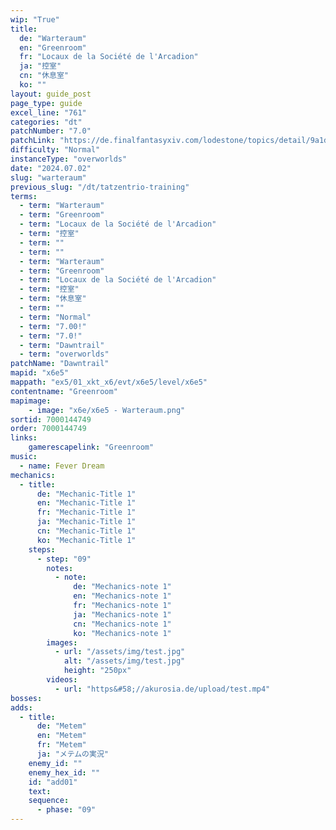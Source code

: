```yaml
---
wip: "True"
title:
  de: "Warteraum"
  en: "Greenroom"
  fr: "Locaux de la Société de l'Arcadion"
  ja: "控室"
  cn: "休息室"
  ko: ""
layout: guide_post
page_type: guide
excel_line: "761"
categories: "dt"
patchNumber: "7.0"
patchLink: "https://de.finalfantasyxiv.com/lodestone/topics/detail/9a1d2364c6f0fed72a164f3252a59073f7d0c4fc"
difficulty: "Normal"
instanceType: "overworlds"
date: "2024.07.02"
slug: "warteraum"
previous_slug: "/dt/tatzentrio-training"
terms:
  - term: "Warteraum"
  - term: "Greenroom"
  - term: "Locaux de la Société de l'Arcadion"
  - term: "控室"
  - term: ""
  - term: ""
  - term: "Warteraum"
  - term: "Greenroom"
  - term: "Locaux de la Société de l'Arcadion"
  - term: "控室"
  - term: "休息室"
  - term: ""
  - term: "Normal"
  - term: "7.00!"
  - term: "7.0!"
  - term: "Dawntrail"
  - term: "overworlds"
patchName: "Dawntrail"
mapid: "x6e5"
mappath: "ex5/01_xkt_x6/evt/x6e5/level/x6e5"
contentname: "Greenroom"
mapimage:
    - image: "x6e/x6e5 - Warteraum.png"
sortid: 7000144749
order: 7000144749
links:
    gamerescapelink: "Greenroom"
music:
  - name: Fever Dream
mechanics:
  - title:
      de: "Mechanic-Title 1"
      en: "Mechanic-Title 1"
      fr: "Mechanic-Title 1"
      ja: "Mechanic-Title 1"
      cn: "Mechanic-Title 1"
      ko: "Mechanic-Title 1"
    steps:
      - step: "09"
        notes:
          - note:
              de: "Mechanics-note 1"
              en: "Mechanics-note 1"
              fr: "Mechanics-note 1"
              ja: "Mechanics-note 1"
              cn: "Mechanics-note 1"
              ko: "Mechanics-note 1"
        images:
          - url: "/assets/img/test.jpg"
            alt: "/assets/img/test.jpg"
            height: "250px"
        videos:
          - url: "https&#58;//akurosia.de/upload/test.mp4"
bosses:
adds:
  - title:
      de: "Metem"
      en: "Metem"
      fr: "Metem"
      ja: "メテムの実況"
    enemy_id: ""
    enemy_hex_id: ""
    id: "add01"
    text:
    sequence:
      - phase: "09"
---
```


